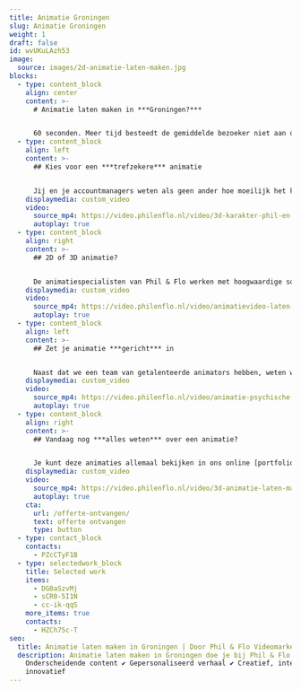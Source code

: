 ```yaml
---
title: Animatie Groningen
slug: Animatie Groningen
weight: 1
draft: false
id: wvUKuLAzh53
image:
  source: images/2d-animatie-laten-maken.jpg
blocks:
  - type: content_block
    align: center
    content: >-
      # Animatie laten maken in ***Groningen?***


      60 seconden. Meer tijd besteedt de gemiddelde bezoeker niet aan de inhoud van een webpagina. Je kunt je wel voorstellen dat ze dus niet uitgebreid de tijd nemen om een stuk tekst te lezen, hoe goed je verhaal ook is. Phil & Flo is een ervaren specialist in animatie in Groningen (Oude Boteringestraat 71). Wij helpen je graag op weg naar effectievere communicatie.
  - type: content_block
    align: left
    content: >-
      ## Kies voor een ***trefzekere*** animatie


      Jij en je accountmanagers weten als geen ander hoe moeilijk het kan zijn om de aandacht te vangen en vast te houden van potentiële klanten. Een animatie vertelt kort en duidelijk alles wat ze moeten weten. Bovendien is het, door een luchtige en speelse presentatie, leuk en aangenaam om naar te kijken. Er is van alles mogelijk: 2D-animatie, 3D, en zelfs animatie vermengd met echte videobeelden. Om te promoten, uit te leggen en te overtuigen.
    displaymedia: custom_video
    video:
      source_mp4: https://video.philenflo.nl/video/3d-karakter-phil-en-flo.mp4
      autoplay: true
  - type: content_block
    align: right
    content: >-
      ## 2D of 3D animatie?


      De animatiespecialisten van Phil & Flo werken met hoogwaardige software en hardware om onze creatieve ideeën naar een sprankelende animatie te vertalen. Daarbij kunnen we in twee of drie dimensies werken. Wat we kiezen, hangt af van jouw voorkeur, en wat het beste past bij het concept. Met een [2D-animatie](https://www.philenflo.nl/2d-animatie/) kun je vaak een sfeervolle toon zetten, en [3D](https://www.philenflo.nl/3d-animatie-laten-maken/) voegt meer dynamiek toe. Een combinatie van beide kan ook.
    displaymedia: custom_video
    video:
      source_mp4: https://video.philenflo.nl/video/animatievideo-laten-maken-phil-en-flo.mp4
      autoplay: true
  - type: content_block
    align: left
    content: >-
      ## Zet je animatie ***gericht*** in


      Naast dat we een team van getalenteerde animators hebben, weten we ook hoe je videomarketing strategisch kunt uitvoeren. Vooral online is video eigenlijk al niet meer weg te denken. Tussen de dagelijkse stroom van informatie is het extra belangrijk om op te vallen met een unieke animatiefilm. Kom langs op ons kantoor in Groningen, [Utrecht](https://www.philenflo.nl/animatie-studio-utrecht/), [Eindhoven](https://www.philenflo.nl/animatie-film-eindhoven/) of [Amsterdam](https://www.philenflo.nl/animatie-amsterdam/), en we vertellen je graag meer over [animatie](https://www.philenflo.nl/oplossingen/animatie-laten-maken/) en [videomarketing](https://www.philenflo.nl/oplossingen/videomarketing/) voor jouw bedrijf.
    displaymedia: custom_video
    video:
      source_mp4: https://video.philenflo.nl/video/animatie-psychische-zorg.mp4
      autoplay: true
  - type: content_block
    align: right
    content: >-
      ## Vandaag nog ***alles weten*** over een animatie?


      Je kunt deze animaties allemaal bekijken in ons online [portfolio](https://www.philenflo.nl/portfolio/). Zo krijg je een goed idee van wat we kunnen, en vind je inspiratie voor je eigen animatie. Je kunt natuurlijk ook meteen [vrijblijvend contact](https://www.philenflo.nl/contact/) met ons opnemen om over de mogelijkheden te praten.
    displaymedia: custom_video
    video:
      source_mp4: https://video.philenflo.nl/video/3d-animatie-laten-maken-phil-en-flo1.mp4
      autoplay: true
    cta:
      url: /offerte-ontvangen/
      text: offerte ontvangen
      type: button
  - type: contact_block
    contacts:
      - PZcCTyF1B
  - type: selectedwork_block
    title: Selected work
    items:
      - DG0aSzvMj
      - sCR0-5I1N
      - cc-ik-qqS
    more_items: true
    contacts:
      - HZCh75c-T
seo:
  title: Animatie laten maken in Groningen | Door Phil & Flo Videomarketing
  description: Animatie laten maken in Groningen doe je bij Phil & Flo |
    Onderscheidende content ✔ Gepersonaliseerd verhaal ✔ Creatief, interactief &
    innovatief
---
```

